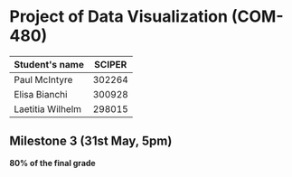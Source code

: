 # Project of Data Visualization (COM-480)

| Student's name | SCIPER |
| -------------- | ------ |
| Paul McIntyre | 302264 |
| Elisa Bianchi | 300928 |
| Laetitia Wilhelm | 298015 |

## Milestone 3 (31st May, 5pm)

**80% of the final grade**

